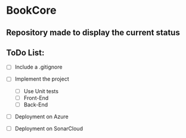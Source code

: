 # BookCore

## Repository made to display the current status

## ToDo List:

- [ ] Include a .gitignore
- [ ] Implement the project
  - [ ] Use Unit tests
  - [ ] Front-End
  - [ ] Back-End
- [ ] Deployment on Azure
- [ ] Deployment on SonarCloud

